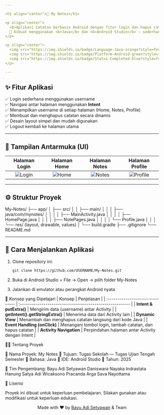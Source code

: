 ```yaml
---

<h1 align="center">📝 My Notes</h1>

<p align="center">
  <b>Aplikasi Catatan berbasis Android dengan fitur login dan hapus catatan</b><br>
  📱 Dibuat menggunakan <b>Java</b> dan <b>Android Studio</b> — sederhana namun fungsional.
</p>

<p align="center">
  <img src="https://img.shields.io/badge/Language-Java-orange?style=for-the-badge" alt="Java Badge">
  <img src="https://img.shields.io/badge/Platform-Android-green?style=for-the-badge" alt="Android Badge">
  <img src="https://img.shields.io/badge/Status-Completed-blue?style=for-the-badge" alt="Status Badge">
</p>

---
```


## ✨ Fitur Aplikasi

✅ Login sederhana menggunakan username  
✅ Navigasi antar halaman menggunakan **Intent**  
✅ Menampilkan username di setiap halaman (Home, Notes, Profile)  
✅ Membuat dan menghapus catatan secara dinamis  
✅ Desain layout simpel dan mudah digunakan  
✅ Logout kembali ke halaman utama  

---

## 📲 Tampilan Antarmuka (UI)

|                          Halaman Login                          |                         Halaman Home                        |                         Halaman Notes                         |                          Halaman Profile                          |
| :-------------------------------------------------------------: | :---------------------------------------------------------: | :-----------------------------------------------------------: | :---------------------------------------------------------------: |
| ![Login](https://via.placeholder.com/200x400?text=Login+Screen) | ![Home](https://via.placeholder.com/200x400?text=Home+Page) | ![Notes](https://via.placeholder.com/200x400?text=Notes+Page) | ![Profile](https://via.placeholder.com/200x400?text=Profile+Page) |

---

## ⚙️ Struktur Proyek
My-Notes/
├── app/
│ ├── src/
│ │ ├── main/
│ │ │ ├── java/com/mynotes/
│ │ │ │ ├── MainActivity.java
│ │ │ │ ├── HomePage.java
│ │ │ │ ├── NotePages.java
│ │ │ │ └── Profile.java
│ │ │ └── res/ (layout, drawable, values)
│ └── build.gradle
├── .gitignore
└── README.md


---

## 🚀 Cara Menjalankan Aplikasi

1. Clone repository ini:

   ```bash
   git clone https://github.com/USERNAME/My-Notes.git
2. Buka di Android Studio = File → Open → pilih folder My-Notes
3. Jalankan di emulator atau perangkat Android nyata

🧠 Konsep yang Dipelajari
| Konsep                           | Penjelasan                                                |
| :------------------------------- | :-------------------------------------------------------- |
| **Intent & putExtra()**          | Mengirim data (username) antar Activity                   |
| **getIntent().getStringExtra()** | Menerima data dari Activity lain                          |
| **Dynamic View**                 | Menambah dan menghapus catatan langsung dari kode Java    |
| **Event Handling (onClick)**     | Menangani tombol login, tambah catatan, dan hapus catatan |
| **Activity Navigation**          | Perpindahan halaman antar Activity dengan Intent          |

👨‍💻 Tentang Proyek

📘 Nama Proyek: My Notes
🏫 Tujuan: Tugas Sekolah — Tugas Ujian Tengah Semester
🧩 Bahasa: Java
🧰 IDE: Android Studio
📅 Tahun: 2025

👥 Tim Pengembang:
Bayu Adi Setyawan
Daniswara Nayaka Indrastata
Hanung Satya Adi Wicaksono
Pracanda Arga Sava Nayottama

💬 Lisensi

Proyek ini dibuat untuk keperluan pembelajaran.
Silakan gunakan atau modifikasi untuk keperluan edukasi.

<p align="center"> Made with ❤️ by <a href="https://github.com/bayydstywn-dev">Bayu Adi Setyawan</a> & Team </p>
